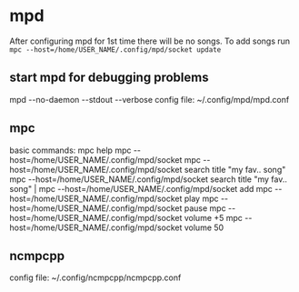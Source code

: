 # mpd

After configuring mpd for 1st time there will be no songs.
To add songs run `mpc --host=/home/USER_NAME/.config/mpd/socket update`

## start mpd for debugging problems

mpd --no-daemon --stdout --verbose
config file: ~/.config/mpd/mpd.conf

## mpc

basic commands:
mpc help
mpc --host=/home/USER_NAME/.config/mpd/socket
mpc --host=/home/USER_NAME/.config/mpd/socket search title "my fav.. song"
mpc --host=/home/USER_NAME/.config/mpd/socket search title "my fav.. song" | mpc --host=/home/USER_NAME/.config/mpd/socket add
mpc --host=/home/USER_NAME/.config/mpd/socket play
mpc --host=/home/USER_NAME/.config/mpd/socket pause
mpc --host=/home/USER_NAME/.config/mpd/socket volume +5
mpc --host=/home/USER_NAME/.config/mpd/socket volume 50

## ncmpcpp

config file: ~/.config/ncmpcpp/ncmpcpp.conf

